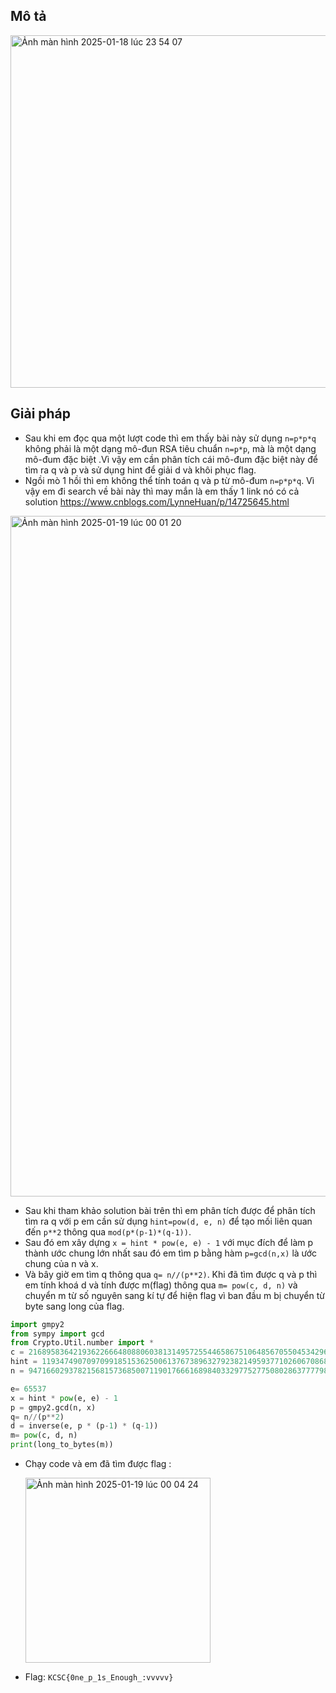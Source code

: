 ## Mô tả 


<img width="564" alt="Ảnh màn hình 2025-01-18 lúc 23 54 07" src="https://github.com/user-attachments/assets/4027e433-8db0-47dc-9310-ffab5e2db8fb" />

## Giải pháp 
- Sau khi em đọc qua một lượt code thì em thấy bài này sử dụng `n=p*p*q` không phải là một dạng mô-đun RSA tiêu chuẩn `n=p*p`, mà là một dạng mô-đum đặc biệt .Vì vậy em cần phân tích cái mô-đum đặc biệt này để tìm ra q và p và sử dụng hint để giải d và khôi phục flag.
- Ngồi mò 1 hồi thì em không thể tính toán q và p từ mô-đum `n=p*p*q`. Vì vậy em đi search về bài này thì may mắn là em thấy 1 link nó có cả solution  https://www.cnblogs.com/LynneHuan/p/14725645.html
  
<img width="1089" alt="Ảnh màn hình 2025-01-19 lúc 00 01 20" src="https://github.com/user-attachments/assets/9a305ac0-3428-45cf-86f2-7749c07fb7db" />

- Sau khi tham khảo solution bài trên thì em phân tích được để phân tích tìm ra q với p em cần sử dụng `hint=pow(d, e, n)` để tạo mối liên quan đến `p**2` thông qua `mod(p*(p-1)*(q-1))`.
- Sau đó em xây dựng `x = hint * pow(e, e) - 1` với mục đích để làm p thành ước chung lớn nhất sau đó em tìm p bằng hàm `p=gcd(n,x)` là ước chung của n và x.
- Và bây giờ em tìm q thông qua `q= n//(p**2)`. Khi đã tìm được q và p thì em tính khoá d và tính được m(flag) thông qua `m= pow(c, d, n)` và chuyển m từ số nguyên sang kí tự để hiện flag vì ban đầu m bị chuyển từ byte sang long của flag.

```py
import gmpy2
from sympy import gcd
from Crypto.Util.number import *
c = 216895836421936226664808806038131495725544658675106485670550453429609078893908601117272164909327632048129546753076380379045793859323244310633521321055388974634549104918284811813205866773238823220320222756056839297144222443834324484452750837978501262424186119512949111339142374067658940576220209924539508684423305539352188419127746551691195133913843198343764965016833190033138825402951884225991852311634388045499747652928427089105006744062452013466170009819761589
hint = 119347490709709918515362500613767389632792382149593771026067086829182731765211255478693659388705133600879844115195595226603111752985962235917359759090718061734175658693105117154525703606445141788266279862259884063386378441258483507592794727728695131221071650602175884547070684687593047276747070248401583807925835550653444240529379502255688396376354105756898403267623695663194584556369065618489842778593026855625193720218739585629291162493093893452796713107895772
n = 947166029378215681573685007119017666168984033297752775080286377779867377305545634376587741948207865073328277940177160532951778642727687102119230712410226086882346969888194915073996590482747649286982920772432363906920327921033567974712097884396540431297147440251083706325071265030933645087536778803607268099965990824052754448809778996696907531977479093847266964842017321766588821529580218132015882438704409614373340861025360688571007185362228026637160817305181421

e= 65537
x = hint * pow(e, e) - 1
p = gmpy2.gcd(n, x)
q= n//(p**2)
d = inverse(e, p * (p-1) * (q-1))
m= pow(c, d, n)
print(long_to_bytes(m))
```
- Chạy code và em đã tìm được flag :

  <img width="296" alt="Ảnh màn hình 2025-01-19 lúc 00 04 24" src="https://github.com/user-attachments/assets/6d9631d8-2961-4c85-a568-d31205984409" />

- Flag: `KCSC{0ne_p_1s_Enough_:vvvvv}`
